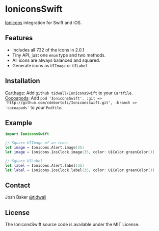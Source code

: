 # IoniconsSwift

[Ionicons](http://ionicons.com/) integration for Swift and iOS.

## Features

- Includes all 732 of the icons in 2.0.1
- Tiny API, just one `enum` type and two methods.
- All icons are always balanced and squared.
- Generate icons as `UIImage` or `UILabel`


## Installation

[Carthage](https://github.com/Carthage/Carthage): Add `github tidwall/IoniconsSwift` to your `Cartfile`.  
[Cocoapods](https://cocoapods.org): Add `pod 'IoniconsSwift', :git => 'http://github.com/cdebortoli/IoniconsSwift.git', :branch => 'cocoapods'` to your `Podfile`.


## Example
```swift
import IoniconsSwift

// Square UIImage of an icon.
let image = Ionicons.Alert.image(35)                                 
let image = Ionicons.IosClock.image(35, color: UIColor.greenColor()) 

// Square UILabel
let label = Ionicons.Alert.label(35)                                 
let label = Ionicons.IosClock.label(35, color: UIColor.greenColor()) 

```

## Contact
Josh Baker [@tidwall](http://twitter.com/tidwall)

## License

The IoniconsSwift source code is available under the MIT License.
